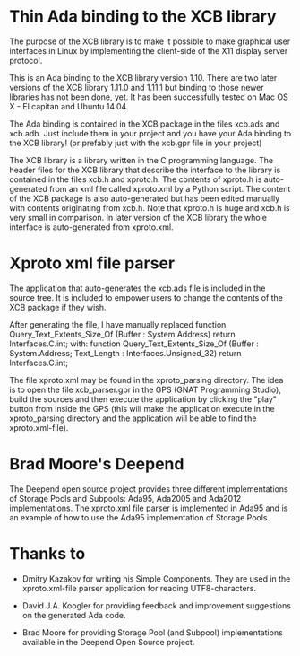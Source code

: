 # Thin Ada binding to the XCB library
The purpose of the XCB library is to make it possible to make graphical user interfaces in Linux by implementing the client-side of the X11 display server protocol.

This is an Ada binding to the XCB library version 1.10. There are two later versions of the XCB library 1.11.0 and 1.11.1 but binding to those newer libraries has not been done, yet. It has been successfully tested on Mac OS X - El capitan and Ubuntu 14.04.

The Ada binding is contained in the XCB package in the files xcb.ads and xcb.adb. Just include them in your project and you have your Ada binding to the XCB library! (or prefably just with the xcb.gpr file in your project)

The XCB library is a library written in the C programming language. The header files for the XCB library that describe the interface to the library is contained in the files xcb.h and xproto.h. The contents of xproto.h is auto-generated from an xml file called xproto.xml by a Python script. The content of the XCB package is also auto-generated but has been edited manually with contents originating from xcb.h. Note that xproto.h is huge and xcb.h is very small in comparison. In later version of the XCB library the whole interface is auto-generated from xproto.xml.

# Xproto xml file parser
The application that auto-generates the xcb.ads file is included in the source tree. It is included to empower users to change the contents of the XCB package if they wish.

After generating the file, I have manually replaced
   function Query_Text_Extents_Size_Of (Buffer : System.Address) return Interfaces.C.int;
with:
   function Query_Text_Extents_Size_Of (Buffer      : System.Address;
                                        Text_Length : Interfaces.Unsigned_32) return Interfaces.C.int;

The file xproto.xml may be found in the xproto_parsing directory. The idea is to open the file xcb_parser.gpr in the GPS (GNAT Programming Studio), build the sources and then execute the application by clicking the "play" button from inside the GPS (this will make the application execute in the xproto_parsing directory and the application will be able to find the xproto.xml-file).

# Brad Moore's Deepend
The Deepend open source project provides three different implementations of Storage Pools and Subpools: Ada95, Ada2005 and Ada2012 implementations. The xproto.xml file parser is implemented in Ada95 and is an example of how to use the Ada95 implementation of Storage Pools.

# Thanks to
- Dmitry Kazakov for writing his Simple Components. They are used in the xproto.xml-file parser application for reading UTF8-characters.

- David J.A. Koogler for providing feedback and improvement suggestions on the generated Ada code.

- Brad Moore for providing Storage Pool (and Subpool) implementations available in the Deepend Open Source project.
